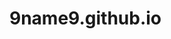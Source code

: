 # 9name9.github.io
<html>

<head>

<title>test</title>

</head>

<body>

<img href=”https://2ip.ru/member_photo/396590.gif”>

</body>

</html>
